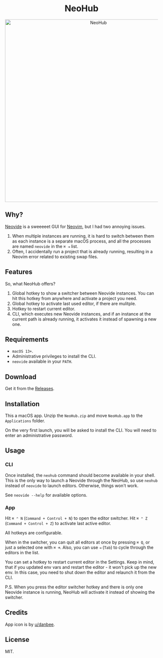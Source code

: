 <h1 align="center">NeoHub</h1>

<p align="center">
    <img width="600" alt="NeoHub" src="https://user-images.githubusercontent.com/4244251/281020657-ab8ceed5-8b4e-4366-89e0-4640b1887c2c.png">
</p>

## Why?
[Neovide](https://neovide.dev/) is a sweeeeet GUI for [Neovim](https://neovim.io/), but I had two annoying issues.
1. When multiple instances are running, it is hard to switch between them as each instance is a separate macOS process, and all the processes are named `neovide` in the `⌘ ⇥` list.
2. Often, I accidentally run a project that is already running, resulting in a Neovim error related to existing swap files.

## Features
So, what NeoHub offers?
1. Global hotkey to show a switcher between Neovide instances. You can hit this hotkey from anywhere and activate a project you need.
2. Global hotkey to activate last used editor, if there are mulitple.
3. Hotkey to restart current editor.
4. CLI, which executes new Neovide instances, and if an instance at the current path is already running, it activates it instead of spawning a new one.

## Requirements
- `macOS 13+`.
- Administrative privileges to install the CLI.
- `neovide` available in your `PATH`.

## Download
Get it from the [Releases](https://github.com/alex35mil/NeoHub/releases).

## Installation
This a macOS app. Unzip the `NeoHub.zip` and move `NeoHub.app` to the `Applications` folder.

On the very first launch, you will be asked to install the CLI. You will need to enter an administrative password. 

## Usage
### CLI
Once installed, the `neohub` command should become available in your shell. This is the only way to launch a Neovide through the NeoHub, so use `neohub` instead of `neovide` to launch editors. Otherwise, things won't work.

See `neovide --help` for available options.

### App
Hit `⌘ ⌃ N` (`Command + Control + N`) to open the editor switcher.
Hit `⌘ ⌃ Z` (`Command + Control + Z`) to activate last active editor.

All hotkeys are configurable.

When in the switcher, you can quit all editors at once by pressing `⌘ Q`, or just a selected one with `⌘ ⌫`. Also, you can use `⇥` (`Tab`) to cycle through the editors in the list.

You can set a hotkey to restart current editor in the Settings. Keep in mind, that if you updated env vars and restart the editor - it won't pick up the new env. In this case, you need to shut down the editor and relaunch it from the CLI.

P.S. When you press the editor switcher hotkey and there is only one Neovide instance is running, NeoHub will activate it instead of showing the switcher.

## Credits
App icon is by [u/danbee](https://www.reddit.com/user/danbee/).

## License
MIT.
